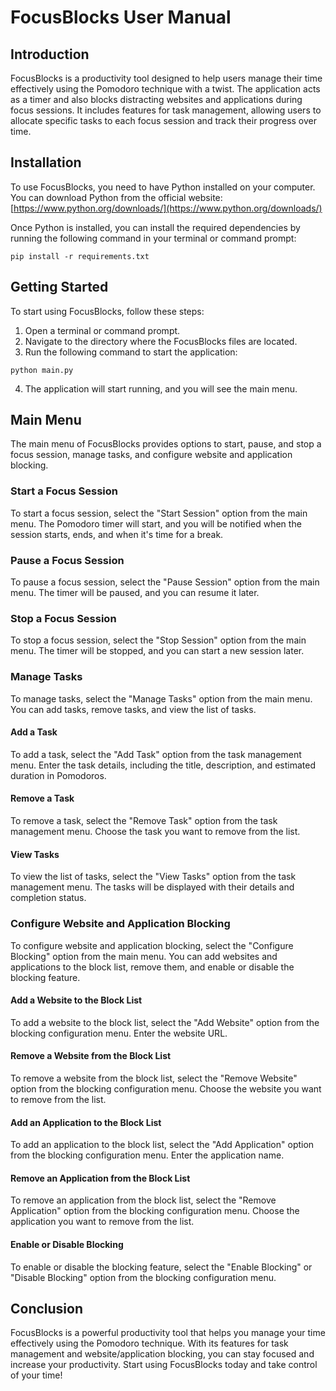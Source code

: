 # FocusBlocks User Manual

## Introduction

FocusBlocks is a productivity tool designed to help users manage their time effectively using the Pomodoro technique with a twist. The application acts as a timer and also blocks distracting websites and applications during focus sessions. It includes features for task management, allowing users to allocate specific tasks to each focus session and track their progress over time.

## Installation

To use FocusBlocks, you need to have Python installed on your computer. You can download Python from the official website: [https://www.python.org/downloads/](https://www.python.org/downloads/)

Once Python is installed, you can install the required dependencies by running the following command in your terminal or command prompt:

```
pip install -r requirements.txt
```

## Getting Started

To start using FocusBlocks, follow these steps:

1. Open a terminal or command prompt.
2. Navigate to the directory where the FocusBlocks files are located.
3. Run the following command to start the application:

```
python main.py
```

4. The application will start running, and you will see the main menu.

## Main Menu

The main menu of FocusBlocks provides options to start, pause, and stop a focus session, manage tasks, and configure website and application blocking.

### Start a Focus Session

To start a focus session, select the "Start Session" option from the main menu. The Pomodoro timer will start, and you will be notified when the session starts, ends, and when it's time for a break.

### Pause a Focus Session

To pause a focus session, select the "Pause Session" option from the main menu. The timer will be paused, and you can resume it later.

### Stop a Focus Session

To stop a focus session, select the "Stop Session" option from the main menu. The timer will be stopped, and you can start a new session later.

### Manage Tasks

To manage tasks, select the "Manage Tasks" option from the main menu. You can add tasks, remove tasks, and view the list of tasks.

#### Add a Task

To add a task, select the "Add Task" option from the task management menu. Enter the task details, including the title, description, and estimated duration in Pomodoros.

#### Remove a Task

To remove a task, select the "Remove Task" option from the task management menu. Choose the task you want to remove from the list.

#### View Tasks

To view the list of tasks, select the "View Tasks" option from the task management menu. The tasks will be displayed with their details and completion status.

### Configure Website and Application Blocking

To configure website and application blocking, select the "Configure Blocking" option from the main menu. You can add websites and applications to the block list, remove them, and enable or disable the blocking feature.

#### Add a Website to the Block List

To add a website to the block list, select the "Add Website" option from the blocking configuration menu. Enter the website URL.

#### Remove a Website from the Block List

To remove a website from the block list, select the "Remove Website" option from the blocking configuration menu. Choose the website you want to remove from the list.

#### Add an Application to the Block List

To add an application to the block list, select the "Add Application" option from the blocking configuration menu. Enter the application name.

#### Remove an Application from the Block List

To remove an application from the block list, select the "Remove Application" option from the blocking configuration menu. Choose the application you want to remove from the list.

#### Enable or Disable Blocking

To enable or disable the blocking feature, select the "Enable Blocking" or "Disable Blocking" option from the blocking configuration menu.

## Conclusion

FocusBlocks is a powerful productivity tool that helps you manage your time effectively using the Pomodoro technique. With its features for task management and website/application blocking, you can stay focused and increase your productivity. Start using FocusBlocks today and take control of your time!